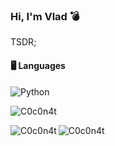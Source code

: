 
### Hi, I'm Vlad :bomb:

TSDR;

#### 🖥️ Languages
![Python](https://img.shields.io/badge/lang-python-db4ddb?style=for-the-badge&logo=python&logoColor=white)

<p><img align="center" src="https://github-readme-stats.vercel.app/api?username=C0c0n4t&show_icons=true&locale=en&theme=synthwave&bg_color=00000000" alt="C0c0n4t" /></p>

<p><img align="left" src="https://github-readme-stats.vercel.app/api/top-langs?username=C0c0n4t&show_icons=true&locale=en&theme=synthwave&bg_color=00000000" alt="C0c0n4t" /></p>
 
<!-- <p><img align="center" src="https://github-readme-streak-stats.herokuapp.com/?user=C0c0n4t&theme=synthwave&bg_color=00000000" alt="streak" /></p> -->

 <p><img align="center" src="https://komarev.com/ghpvc/?username=C0c0n4t" alt="C0c0n4t" /></p>

<!--
#[![Top Langs](https://github-readme-stats.vercel.app/api/top-langs/?username=C0c0n4t&theme=synthwave)](https://github.com/anuraghazra/github-readme-stats) 

[![Lolitron's GitHub stats](https://github-readme-stats.vercel.app/api?username=C0c0n4t&theme=synthwave)](https://github.com/anuraghazra/github-readme-stats)
-->




